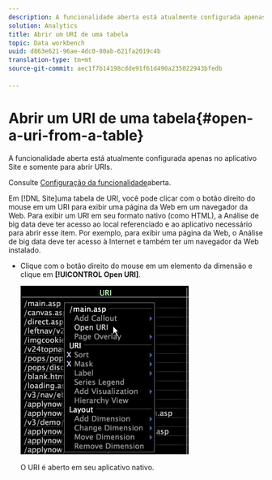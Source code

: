 ```yaml
---
description: A funcionalidade aberta está atualmente configurada apenas no aplicativo Site e somente para abrir URIs.
solution: Analytics
title: Abrir um URI de uma tabela
topic: Data workbench
uuid: d863e621-96ae-4dc0-80ab-621fa2019c4b
translation-type: tm+mt
source-git-commit: aec1f7b14198cdde91f61d490a235022943bfedb

---
```



# Abrir um URI de uma tabela{#open-a-uri-from-a-table}

A funcionalidade aberta está atualmente configurada apenas no aplicativo Site e somente para abrir URIs.

Consulte [Configuração da funcionalidade](../../../../home/c-get-started/c-intf-anlys-ftrs/c-config-open-funct.md#concept-854e6dc8bef34e6aa4ccfb7a8929af4d)aberta.

Em [!DNL Site]uma tabela de URI, você pode clicar com o botão direito do mouse em um URI para exibir uma página da Web em um navegador da Web. Para exibir um URI em seu formato nativo (como HTML), a Análise de big data deve ter acesso ao local referenciado e ao aplicativo necessário para abrir esse item. Por exemplo, para exibir uma página da Web, o Análise de big data deve ter acesso à Internet e também ter um navegador da Web instalado.

* Clique com o botão direito do mouse em um elemento da dimensão e clique em **[!UICONTROL Open URI]**.

   ![](assets/mnu_Table_OpenURI.png)

   O URI é aberto em seu aplicativo nativo.

